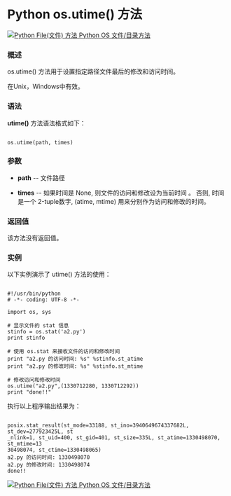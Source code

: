 Python os.utime() 方法
====================

 [![Python File(文件) 方法](../images/up.gif)
 Python OS 文件/目录方法](os-file-methods.html)


  ### 概述

 os.utime() 方法用于设置指定路径文件最后的修改和访问时间。

 在Unix，Windows中有效。

 ### 语法

 **utime()** 方法语法格式如下：


```

os.utime(path, times)

```

 ### 参数

  * **path** -- 文件路径


 * **times** -- 如果时间是 None, 则文件的访问和修改设为当前时间 。 否则, 时间是一个 2-tuple数字, (atime, mtime) 用来分别作为访问和修改的时间。


  ### 返回值

 该方法没有返回值。

 ### 实例

 以下实例演示了 utime() 方法的使用：


```

#!/usr/bin/python
# -*- coding: UTF-8 -*-

import os, sys

# 显示文件的 stat 信息
stinfo = os.stat('a2.py')
print stinfo

# 使用 os.stat 来接收文件的访问和修改时间
print "a2.py 的访问时间: %s" %stinfo.st_atime
print "a2.py 的修改时间: %s" %stinfo.st_mtime

# 修改访问和修改时间
os.utime("a2.py",(1330712280, 1330712292))
print "done!!"

```

 执行以上程序输出结果为：


```

posix.stat_result(st_mode=33188, st_ino=3940649674337682L, st_dev=277923425L, st
_nlink=1, st_uid=400, st_gid=401, st_size=335L, st_atime=1330498070, st_mtime=13
30498074, st_ctime=1330498065)
a2.py 的访问时间: 1330498070
a2.py 的修改时间: 1330498074
done!!

```

 [![Python File(文件) 方法](../images/up.gif)
 Python OS 文件/目录方法](os-file-methods.html)
